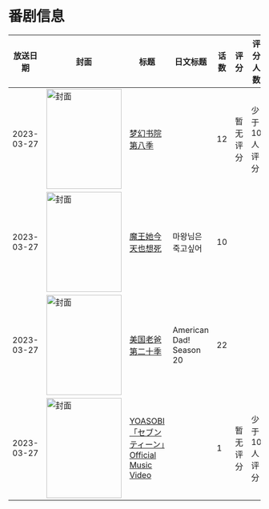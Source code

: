 # 番剧信息

|放送日期|封面|标题|日文标题|话数|评分|评分人数|
|---|---|---|---|---|---|---|
|2023-03-27|<img src="//lain.bgm.tv/pic/cover/c/ff/1f/424486_DYIyj.jpg" alt="封面" style="width:150px;height:200px;object-fit:cover;">|[梦幻书院 第八季](https://bangumi.tv/subject/424486)||12|暂无评分|少于10人评分|
|2023-03-27|<img src="//lain.bgm.tv/pic/cover/c/15/a6/426620_JSnVj.jpg" alt="封面" style="width:150px;height:200px;object-fit:cover;">|[魔王她今天也想死](https://bangumi.tv/subject/426620)|마왕님은 죽고싶어|10|||
|2023-03-27|<img src="//lain.bgm.tv/pic/cover/c/78/3a/463377_L9ZI6.jpg" alt="封面" style="width:150px;height:200px;object-fit:cover;">|[美国老爸 第二十季](https://bangumi.tv/subject/463377)|American Dad! Season 20|22|||
|2023-03-27|<img src="//lain.bgm.tv/pic/cover/c/b2/3b/537895_8KEJs.jpg" alt="封面" style="width:150px;height:200px;object-fit:cover;">|[YOASOBI「セブンティーン」Official Music Video](https://bangumi.tv/subject/537895)||1|暂无评分|少于10人评分|
